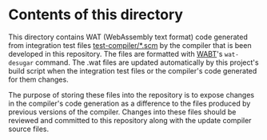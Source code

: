 # Contents of this directory

This directory contains WAT (WebAssembly text format) code generated from
integration test files [test-compiler/*.scm](..) by the compiler that is been
developed in this repository. The files are formatted with
[WABT](https://github.com/WebAssembly/wabt)'s `wat-desugar`
command. The .wat files are updated automatically by this project's build
script when the integration test files or the compiler's code generated for them
changes.

The purpose of storing these files into the repository is to expose changes
in the compiler's code generation as a difference to the files produced by
previous versions of the compiler. Changes into these files should be
reviewed and committed to this repository along with the update compiler source
files.
